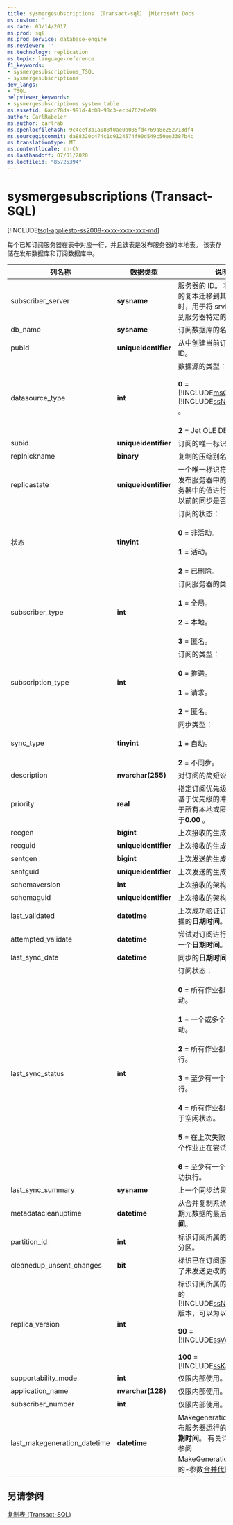 ```yaml
---
title: sysmergesubscriptions （Transact-sql） |Microsoft Docs
ms.custom: ''
ms.date: 03/14/2017
ms.prod: sql
ms.prod_service: database-engine
ms.reviewer: ''
ms.technology: replication
ms.topic: language-reference
f1_keywords:
- sysmergesubscriptions_TSQL
- sysmergesubscriptions
dev_langs:
- TSQL
helpviewer_keywords:
- sysmergesubscriptions system table
ms.assetid: 6adc78da-991d-4c08-98c3-ecb4762e0e99
author: CarlRabeler
ms.author: carlrab
ms.openlocfilehash: 9c4cef3b1a088f0ae0a085fd4769a8e252713df4
ms.sourcegitcommit: da88320c474c1c9124574f90d549c50ee3387b4c
ms.translationtype: MT
ms.contentlocale: zh-CN
ms.lasthandoff: 07/01/2020
ms.locfileid: "85725394"
---
```

# <a name="sysmergesubscriptions-transact-sql"></a>sysmergesubscriptions (Transact-SQL)
[!INCLUDE[tsql-appliesto-ss2008-xxxx-xxxx-xxx-md](../../includes/applies-to-version/sqlserver.md)]

  每个已知订阅服务器在表中对应一行，并且该表是发布服务器的本地表。 该表存储在发布数据库和订阅数据库中。  
  
|列名称|数据类型|说明|  
|-----------------|---------------|-----------------|  
|subscriber_server|**sysname**|服务器的 ID。 将订阅数据库的复本迁移到其他服务器时，用于将 srvid 字段映射到服务器特定的值。|  
|db_name|**sysname**|订阅数据库的名称。|  
|pubid|**uniqueidentifier**|从中创建当前订阅的发布 ID。|  
|datasource_type|**int**|数据源的类型：<br /><br /> **0**  =  [!INCLUDE[msCoName](../../includes/msconame-md.md)] [!INCLUDE[ssNoVersion](../../includes/ssnoversion-md.md)] 。<br /><br /> **2** = Jet OLE DB。|  
|subid|**uniqueidentifier**|订阅的唯一标识号。|  
|replnickname|**binary**|复制的压缩别名。|  
|replicastate|**uniqueidentifier**|一个唯一标识符，它通过将发布服务器中的值与订阅服务器中的值进行比较来确定以前的同步是否成功。|  
|状态|**tinyint**|订阅的状态：<br /><br /> **0** = 非活动。<br /><br /> **1** = 活动。<br /><br /> **2** = 已删除。|  
|subscriber_type|**int**|订阅服务器的类型：<br /><br /> **1** = 全局。<br /><br /> **2** = 本地。<br /><br /> **3** = 匿名。|  
|subscription_type|**int**|订阅的类型：<br /><br /> **0** = 推送。<br /><br /> **1** = 请求。<br /><br /> **2** = 匿名。|  
|sync_type|**tinyint**|同步类型：<br /><br /> **1** = 自动。<br /><br /> **2** = 不同步。|  
|description|**nvarchar(255)**|对订阅的简短说明。|  
|priority|**real**|指定订阅优先级并允许实现基于优先级的冲突解决。 对于所有本地或匿名订阅，等于**0.00** 。|  
|recgen|**bigint**|上次接收的生成的编号。|  
|recguid|**uniqueidentifier**|上次接收的生成的唯一 ID。|  
|sentgen|**bigint**|上次发送的生成的编号。|  
|sentguid|**uniqueidentifier**|上次发送的生成的唯一 ID。|  
|schemaversion|**int**|上次接收的架构的编号。|  
|schemaguid|**uniqueidentifier**|上次接收的架构的唯一 ID。|  
|last_validated|**datetime**|上次成功验证订阅服务器数据的**日期时间**。|  
|attempted_validate|**datetime**|尝试对订阅进行验证的最后一个**日期时间**。|  
|last_sync_date|**datetime**|同步的**日期时间**。|  
|last_sync_status|**int**|订阅状态：<br /><br /> **0** = 所有作业都在等待启动。<br /><br /> **1** = 一个或多个作业正在启动。<br /><br /> **2** = 所有作业都已成功执行。<br /><br /> **3** = 至少有一个作业正在执行。<br /><br /> **4** = 所有作业都已计划且处于空闲状态。<br /><br /> **5** = 在上次失败后至少有一个作业正在尝试执行。<br /><br /> **6** = 至少有一个作业无法成功执行。|  
|last_sync_summary|**sysname**|上一个同步结果的说明。|  
|metadatacleanuptime|**datetime**|从合并复制系统表中删除过期元数据的最后一个**日期时间**。|  
|partition_id|**int**|标识订阅所属的预先计算的分区。|  
|cleanedup_unsent_changes|**bit**|标识已在订阅服务器上清除了未发送更改的元数据。|  
|replica_version|**int**|标识订阅所属的订阅服务器的 [!INCLUDE[ssNoVersion](../../includes/ssnoversion-md.md)] 版本，可以为以下值之一：<br /><br /> **90** = [!INCLUDE[ssVersion2005](../../includes/ssversion2005-md.md)]<br /><br /> **100** = [!INCLUDE[ssKatmai](../../includes/sskatmai-md.md)]|  
|supportability_mode|**int**|仅限内部使用。|  
|application_name|**nvarchar(128)**|仅限内部使用。|  
|subscriber_number|**int**|仅限内部使用。|  
|last_makegeneration_datetime|**datetime**|Makegeneration 进程为发布服务器运行的最后一个**日期时间**。 有关详细信息，请参阅 MakeGenerationInterval 中的-参数[合并代理](../../relational-databases/replication/agents/replication-merge-agent.md)。|  
  
## <a name="see-also"></a>另请参阅  
 [复制表 (Transact-SQL)](../../relational-databases/system-tables/replication-tables-transact-sql.md)  
  
  
